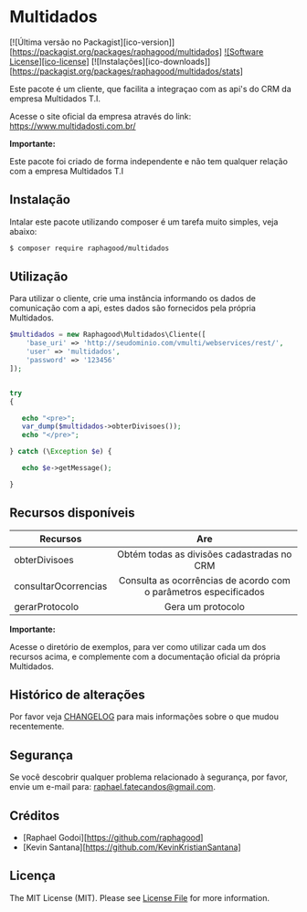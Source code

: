 # Multidados

[![Última versão no Packagist][ico-version]][https://packagist.org/packages/raphagood/multidados]
[![Software License][ico-license]](LICENSE.md)
[![Instalações][ico-downloads]][https://packagist.org/packages/raphagood/multidados/stats]

Este pacote é um cliente, que facilita a integraçao com as api's do CRM da empresa Multidados T.I.

Acesse o site oficial da empresa através do link: https://www.multidadosti.com.br/

**Importante:**

Este pacote foi criado de forma independente e não tem qualquer relação com a empresa Multidados T.I


## Instalação

Intalar este pacote utilizando composer é um tarefa muito simples, veja abaixo:

``` bash
$ composer require raphagood/multidados
```

## Utilização

Para utilizar o cliente, crie uma instância informando os dados de comunicação com a api, estes dados são fornecidos pela própria Multidados.

``` php
$multidados = new Raphagood\Multidados\Cliente([
    'base_uri' => 'http://seudominio.com/vmulti/webservices/rest/',
    'user' => 'multidados',
    'password' => '123456'
]);


try
{

   echo "<pre>";
   var_dump($multidados->obterDivisoes());
   echo "</pre>";

} catch (\Exception $e) {

   echo $e->getMessage();

}
```
## Recursos disponíveis

| Recursos                  | Are                                        |
| ------------------------- |:------------------------------------------:|
| obterDivisoes             | Obtém todas as divisões cadastradas no CRM |
| consultarOcorrencias      | Consulta as ocorrências de acordo com o parâmetros especificados      |
| gerarProtocolo            | Gera um protocolo |

**Importante:**

Acesse o diretório de exemplos, para ver como utilizar cada um dos recursos acima, e complemente com a documentação oficial da própria Multidados.


## Histórico de alterações

Por favor veja [CHANGELOG](CHANGELOG.md) para mais informações sobre o que mudou recentemente.

## Segurança

Se você descobrir qualquer problema relacionado à segurança, por favor, envie um e-mail para: raphael.fatecandos@gmail.com.

## Créditos

- [Raphael Godoi][https://github.com/raphagood]
- [Kevin Santana][https://github.com/KevinKristianSantana]

## Licença

The MIT License (MIT). Please see [License File](LICENSE.md) for more information.